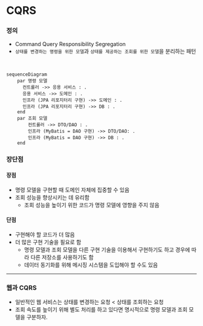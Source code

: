 # CQRS

### 정의
- Command Query Responsibility Segregation
- `상태를 변경하는 명령을 위한 모델`과 `상태를 제공하는 조회를 위한 모델`을 분리하는 패턴

&nbsp;

```mermaid
sequenceDiagram
    par 명령 모델
      컨트롤러 ->> 응용 서비스 : .
      응용 서비스 ->> 도메인 : .
      인프라 (JPA 리포지터리 구현) ->> 도메인 : .
      인프라 (JPA 리포지터리 구현) ->> DB : .
    end
    par 조회 모델 
        컨트롤러 ->> DTO/DAO : .
        인프라 (MyBatis = DAO 구현) ->> DTO/DAO: .
        인프라 (MyBatis = DAO 구현) ->> DB : .  
    end

```
### 장단점

#### 장점
- 명령 모델을 구현할 때 도메인 자체에 집중할 수 있음
- 조회 성능을 향상시키는 데 유리함
  - 조회 성능을 높이기 위한 코드가 명령 모델에 영향을 주지 않음

#### 단점
- 구현해야 할 코드가 더 많음
- 더 많은 구현 기술을 필요로 함
  - 명령 모델과 조회 모델을 다른 구현 기술을 이용해서 구현하기도 하고 경우에 따라 다른 저장소를 사용하기도 함
  - 데이터 동기화를 위해 메시징 시스템을 도입해야 할 수도 있음

***

### 웹과 CQRS
- 일반적인 웹 서비스는 상태를 변경하는 요청 < 상태를 조회하는 요청
- 조회 속도를 높이기 위해 별도 처리를 하고 있다면 명시적으로 명령 모델과 조회 모델을 구분하자.